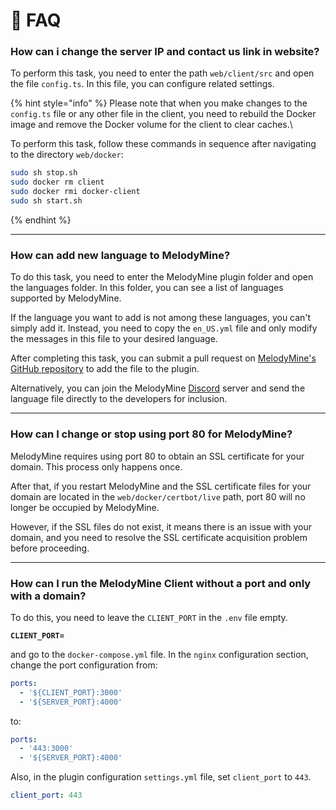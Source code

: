 # 📄 FAQ

### How can i change the server IP and contact us link in website?

To perform this task, you need to enter the path `web/client/src` and open the file `config.ts`. In this file, you can configure related settings.

{% hint style="info" %}
Please note that when you make changes to the `config.ts` file or any other file in the client, you need to rebuild the Docker image and remove the Docker volume for the client to clear caches.\


To perform this task, follow these commands in sequence after navigating to the directory `web/docker`:

```bash
sudo sh stop.sh
sudo docker rm client
sudo docker rmi docker-client
sudo sh start.sh
```
{% endhint %}

***

### How can add new language to MelodyMine?

To do this task, you need to enter the MelodyMine plugin folder and open the languages folder. In this folder, you can see a list of languages supported by MelodyMine.

&#x20;If the language you want to add is not among these languages, you can't simply add it. Instead, you need to copy the `en_US.yml` file and only modify the messages in this file to your desired language.&#x20;

After completing this task, you can submit a pull request on [MelodyMine's GitHub repository](https://github.com/Vallerian/MelodyMine/pulls) to add the file to the plugin.

&#x20;Alternatively, you can join the MelodyMine [Discord](https://discord.gg/CBua8YectX) server and send the language file directly to the developers for inclusion.

***

### How can I change or stop using port 80 for MelodyMine?

MelodyMine requires using port 80 to obtain an SSL certificate for your domain. This process only happens once.&#x20;

After that, if you restart MelodyMine and the SSL certificate files for your domain are located in the `web/docker/certbot/live` path, port 80 will no longer be occupied by MelodyMine.&#x20;

However, if the SSL files do not exist, it means there is an issue with your domain, and you need to resolve the SSL certificate acquisition problem before proceeding.

***

### How can I run the MelodyMine Client without a port and only with a domain?

To do this, you need to leave the `CLIENT_PORT` in the `.env` file empty.

<pre class="language-yaml"><code class="lang-yaml"><strong>CLIENT_PORT=
</strong></code></pre>

&#x20;and go to the `docker-compose.yml` file. In the `nginx` configuration section, change the port configuration from:

```yaml
ports:
  - '${CLIENT_PORT}:3000'
  - '${SERVER_PORT}:4000'
```

to:

```yaml
ports:
  - '443:3000'
  - '${SERVER_PORT}:4000'
```

Also, in the plugin configuration `settings.yml` file, set `client_port` to `443`.

```yaml
client_port: 443
```
